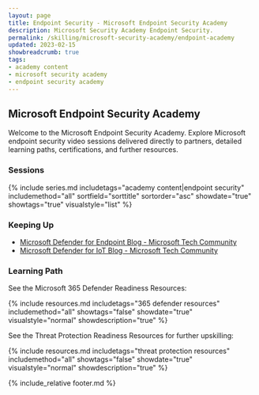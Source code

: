 ```yaml
---
layout: page
title: Endpoint Security - Microsoft Endpoint Security Academy
description: Microsoft Security Academy Endpoint Security.
permalink: /skilling/microsoft-security-academy/endpoint-academy
updated: 2023-02-15
showbreadcrumb: true
tags: 
- academy content
- microsoft security academy
- endpoint security academy
---
```


## Microsoft Endpoint Security Academy
Welcome to the Microsoft Endpoint Security Academy. Explore Microsoft endpoint security video sessions delivered directly to partners, detailed learning paths, certifications, and further resources.


### Sessions
{% include series.md 
    includetags="academy content|endpoint security" includemethod="all" 
    sortfield="sorttitle" sortorder="asc" showdate="true" showtags="true" 
    visualstyle="list" 
%}


### Keeping Up
* [Microsoft Defender for Endpoint Blog - Microsoft Tech Community](https://techcommunity.microsoft.com/t5/microsoft-defender-for-endpoint/bg-p/MicrosoftDefenderATPBlog)
* [Microsoft Defender for IoT Blog - Microsoft Tech Community](https://techcommunity.microsoft.com/t5/microsoft-defender-for-iot-blog/bg-p/MicrosoftDefenderIoTBlog)


### Learning Path
See the Microsoft 365 Defender Readiness Resources:

{% include resources.md 
    includetags="365 defender resources"
    includemethod="all" 
    showtags="false" 
    showdate="true" 
    visualstyle="normal" 
    showdescription="true"
%}

See the Threat Protection Readiness Resources for further upskilling:

{% include resources.md 
    includetags="threat protection resources"
    includemethod="all" 
    showtags="false" 
    showdate="true" 
    visualstyle="normal" 
    showdescription="true"
%}


{% include_relative footer.md %}

